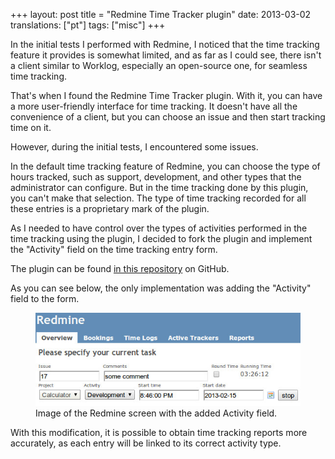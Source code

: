 +++
layout: post
title = "Redmine Time Tracker plugin"
date: 2013-03-02
translations: ["pt"]
tags: ["misc"]
+++

<p class="intro"><span class="dropcap">I</span>n the initial tests I performed with Redmine, I noticed that the time tracking feature it provides is somewhat limited, and as far as I could see, there isn't a client similar to Worklog, especially an open-source one, for seamless time tracking.</p>

That's when I found the Redmine Time Tracker plugin. With it, you can have a more user-friendly interface for time tracking. It doesn't have all the convenience of a client, but you can choose an issue and then start tracking time on it.

However, during the initial tests, I encountered some issues.

In the default time tracking feature of Redmine, you can choose the type of hours tracked, such as support, development, and other types that the administrator can configure. But in the time tracking done by this plugin, you can't make that selection. The type of time tracking recorded for all these entries is a proprietary mark of the plugin.

As I needed to have control over the types of activities performed in the time tracking using the plugin, I decided to fork the plugin and implement the "Activity" field on the time tracking entry form.

The plugin can be found [in this repository][redmine-time-tracker] on GitHub.

As you can see below, the only implementation was adding the "Activity" field to the form.

<figure>
	<img src="/assets/img/redmine-time-tracker-plugin-custom-by-ionixjunior.png" alt="Image of the Redmine screen with the added Activity field."> 
	<figcaption>Image of the Redmine screen with the added Activity field.</figcaption>
</figure>

With this modification, it is possible to obtain time tracking reports more accurately, as each entry will be linked to its correct activity type.

[redmine-time-tracker]: https://github.com/ionixjunior/redmine_time_tracker